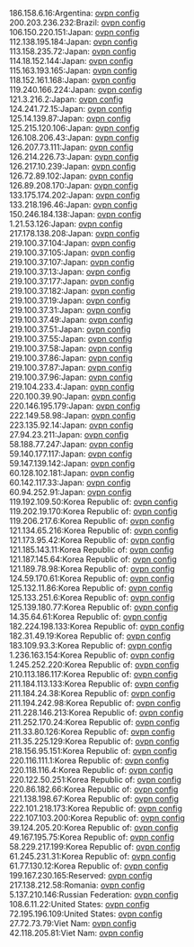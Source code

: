 186.158.6.16:Argentina: [ovpn config](vpn/186_158_6_16.ovpn)  
200.203.236.232:Brazil: [ovpn config](vpn/200_203_236_232.ovpn)  
106.150.220.151:Japan: [ovpn config](vpn/106_150_220_151.ovpn)  
112.138.195.184:Japan: [ovpn config](vpn/112_138_195_184.ovpn)  
113.158.235.72:Japan: [ovpn config](vpn/113_158_235_72.ovpn)  
114.18.152.144:Japan: [ovpn config](vpn/114_18_152_144.ovpn)  
115.163.193.165:Japan: [ovpn config](vpn/115_163_193_165.ovpn)  
118.152.161.168:Japan: [ovpn config](vpn/118_152_161_168.ovpn)  
119.240.166.224:Japan: [ovpn config](vpn/119_240_166_224.ovpn)  
121.3.216.2:Japan: [ovpn config](vpn/121_3_216_2.ovpn)  
124.241.72.15:Japan: [ovpn config](vpn/124_241_72_15.ovpn)  
125.14.139.87:Japan: [ovpn config](vpn/125_14_139_87.ovpn)  
125.215.120.106:Japan: [ovpn config](vpn/125_215_120_106.ovpn)  
126.108.206.43:Japan: [ovpn config](vpn/126_108_206_43.ovpn)  
126.207.73.111:Japan: [ovpn config](vpn/126_207_73_111.ovpn)  
126.214.226.73:Japan: [ovpn config](vpn/126_214_226_73.ovpn)  
126.217.10.239:Japan: [ovpn config](vpn/126_217_10_239.ovpn)  
126.72.89.102:Japan: [ovpn config](vpn/126_72_89_102.ovpn)  
126.89.208.170:Japan: [ovpn config](vpn/126_89_208_170.ovpn)  
133.175.174.202:Japan: [ovpn config](vpn/133_175_174_202.ovpn)  
133.218.196.46:Japan: [ovpn config](vpn/133_218_196_46.ovpn)  
150.246.184.138:Japan: [ovpn config](vpn/150_246_184_138.ovpn)  
1.21.53.126:Japan: [ovpn config](vpn/1_21_53_126.ovpn)  
217.178.138.208:Japan: [ovpn config](vpn/217_178_138_208.ovpn)  
219.100.37.104:Japan: [ovpn config](vpn/219_100_37_104.ovpn)  
219.100.37.105:Japan: [ovpn config](vpn/219_100_37_105.ovpn)  
219.100.37.107:Japan: [ovpn config](vpn/219_100_37_107.ovpn)  
219.100.37.13:Japan: [ovpn config](vpn/219_100_37_13.ovpn)  
219.100.37.177:Japan: [ovpn config](vpn/219_100_37_177.ovpn)  
219.100.37.182:Japan: [ovpn config](vpn/219_100_37_182.ovpn)  
219.100.37.19:Japan: [ovpn config](vpn/219_100_37_19.ovpn)  
219.100.37.31:Japan: [ovpn config](vpn/219_100_37_31.ovpn)  
219.100.37.49:Japan: [ovpn config](vpn/219_100_37_49.ovpn)  
219.100.37.51:Japan: [ovpn config](vpn/219_100_37_51.ovpn)  
219.100.37.55:Japan: [ovpn config](vpn/219_100_37_55.ovpn)  
219.100.37.58:Japan: [ovpn config](vpn/219_100_37_58.ovpn)  
219.100.37.86:Japan: [ovpn config](vpn/219_100_37_86.ovpn)  
219.100.37.87:Japan: [ovpn config](vpn/219_100_37_87.ovpn)  
219.100.37.96:Japan: [ovpn config](vpn/219_100_37_96.ovpn)  
219.104.233.4:Japan: [ovpn config](vpn/219_104_233_4.ovpn)  
220.100.39.90:Japan: [ovpn config](vpn/220_100_39_90.ovpn)  
220.146.195.179:Japan: [ovpn config](vpn/220_146_195_179.ovpn)  
222.149.58.98:Japan: [ovpn config](vpn/222_149_58_98.ovpn)  
223.135.92.14:Japan: [ovpn config](vpn/223_135_92_14.ovpn)  
27.94.23.211:Japan: [ovpn config](vpn/27_94_23_211.ovpn)  
58.188.77.247:Japan: [ovpn config](vpn/58_188_77_247.ovpn)  
59.140.177.117:Japan: [ovpn config](vpn/59_140_177_117.ovpn)  
59.147.139.142:Japan: [ovpn config](vpn/59_147_139_142.ovpn)  
60.128.102.181:Japan: [ovpn config](vpn/60_128_102_181.ovpn)  
60.142.117.33:Japan: [ovpn config](vpn/60_142_117_33.ovpn)  
60.94.252.91:Japan: [ovpn config](vpn/60_94_252_91.ovpn)  
119.192.109.50:Korea Republic of: [ovpn config](vpn/119_192_109_50.ovpn)  
119.202.19.170:Korea Republic of: [ovpn config](vpn/119_202_19_170.ovpn)  
119.206.217.6:Korea Republic of: [ovpn config](vpn/119_206_217_6.ovpn)  
121.134.65.216:Korea Republic of: [ovpn config](vpn/121_134_65_216.ovpn)  
121.173.95.42:Korea Republic of: [ovpn config](vpn/121_173_95_42.ovpn)  
121.185.143.11:Korea Republic of: [ovpn config](vpn/121_185_143_11.ovpn)  
121.187.145.64:Korea Republic of: [ovpn config](vpn/121_187_145_64.ovpn)  
121.189.78.98:Korea Republic of: [ovpn config](vpn/121_189_78_98.ovpn)  
124.59.170.61:Korea Republic of: [ovpn config](vpn/124_59_170_61.ovpn)  
125.132.11.86:Korea Republic of: [ovpn config](vpn/125_132_11_86.ovpn)  
125.133.251.6:Korea Republic of: [ovpn config](vpn/125_133_251_6.ovpn)  
125.139.180.77:Korea Republic of: [ovpn config](vpn/125_139_180_77.ovpn)  
14.35.64.61:Korea Republic of: [ovpn config](vpn/14_35_64_61.ovpn)  
182.224.198.133:Korea Republic of: [ovpn config](vpn/182_224_198_133.ovpn)  
182.31.49.19:Korea Republic of: [ovpn config](vpn/182_31_49_19.ovpn)  
183.109.93.3:Korea Republic of: [ovpn config](vpn/183_109_93_3.ovpn)  
1.236.163.154:Korea Republic of: [ovpn config](vpn/1_236_163_154.ovpn)  
1.245.252.220:Korea Republic of: [ovpn config](vpn/1_245_252_220.ovpn)  
210.113.186.117:Korea Republic of: [ovpn config](vpn/210_113_186_117.ovpn)  
211.184.113.133:Korea Republic of: [ovpn config](vpn/211_184_113_133.ovpn)  
211.184.24.38:Korea Republic of: [ovpn config](vpn/211_184_24_38.ovpn)  
211.194.242.98:Korea Republic of: [ovpn config](vpn/211_194_242_98.ovpn)  
211.228.146.213:Korea Republic of: [ovpn config](vpn/211_228_146_213.ovpn)  
211.252.170.24:Korea Republic of: [ovpn config](vpn/211_252_170_24.ovpn)  
211.33.80.126:Korea Republic of: [ovpn config](vpn/211_33_80_126.ovpn)  
211.35.225.129:Korea Republic of: [ovpn config](vpn/211_35_225_129.ovpn)  
218.156.95.151:Korea Republic of: [ovpn config](vpn/218_156_95_151.ovpn)  
220.116.111.1:Korea Republic of: [ovpn config](vpn/220_116_111_1.ovpn)  
220.118.116.4:Korea Republic of: [ovpn config](vpn/220_118_116_4.ovpn)  
220.122.50.251:Korea Republic of: [ovpn config](vpn/220_122_50_251.ovpn)  
220.86.182.66:Korea Republic of: [ovpn config](vpn/220_86_182_66.ovpn)  
221.138.198.67:Korea Republic of: [ovpn config](vpn/221_138_198_67.ovpn)  
222.101.218.173:Korea Republic of: [ovpn config](vpn/222_101_218_173.ovpn)  
222.107.103.200:Korea Republic of: [ovpn config](vpn/222_107_103_200.ovpn)  
39.124.205.20:Korea Republic of: [ovpn config](vpn/39_124_205_20.ovpn)  
49.167.195.75:Korea Republic of: [ovpn config](vpn/49_167_195_75.ovpn)  
58.229.217.199:Korea Republic of: [ovpn config](vpn/58_229_217_199.ovpn)  
61.245.231.31:Korea Republic of: [ovpn config](vpn/61_245_231_31.ovpn)  
61.77.130.12:Korea Republic of: [ovpn config](vpn/61_77_130_12.ovpn)  
199.167.230.165:Reserved: [ovpn config](vpn/199_167_230_165.ovpn)  
217.138.212.58:Romania: [ovpn config](vpn/217_138_212_58.ovpn)  
5.137.210.146:Russian Federation: [ovpn config](vpn/5_137_210_146.ovpn)  
108.6.11.22:United States: [ovpn config](vpn/108_6_11_22.ovpn)  
72.195.196.109:United States: [ovpn config](vpn/72_195_196_109.ovpn)  
27.72.73.79:Viet Nam: [ovpn config](vpn/27_72_73_79.ovpn)  
42.118.205.81:Viet Nam: [ovpn config](vpn/42_118_205_81.ovpn)  
